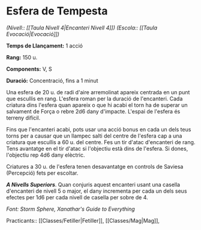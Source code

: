 # Esfera de Tempesta

*(Nivell:: [[Taula Nivell 4|Encanteri Nivell 4]]) (Escola:: [[Taula Evocació|Evocació]])*

**Temps de Llançament:** 1 acció

**Rang:** 150 u.

**Components:** V, S

**Duració:** Concentració, fins a 1 minut

Una esfera de 20 u. de radi d'aire arremolinat apareix centrada en un punt que escullis en rang. L'esfera roman per la duració de l'encanteri. Cada criatura dins l'esfera quan apareix o que hi acabi el torn ha de superar un salvament de Força o rebre 2d6 dany d'impacte. L'espai de l'esfera és terreny difícil.

Fins que l'encanteri acabi, pots usar una acció bonus en cada un dels teus torns per a causar que un llampec salti del centre de l'esfera cap a una criatura que escullis a 60 u. del centre. Fes un tir d'atac d'encanteri de rang. Tens avantatge en el tir d'atac si l'objectiu està dins de l'esfera. Si dones, l'objectiu rep 4d6 dany elèctric.

Criatures a 30 u. de l'esfera tenen desavantatge en controls de Saviesa (Percepció) fets per escoltar.

***A Nivells Superiors***. Quan conjuris aquest encanteri usant una casella d'encanteri de nivell 5 o major, el dany incrementa per cada un dels seus efectes per 1d6 per cada nivell de casella per sobre de 4.


*Font: Storm Sphere, Xanathar's Guide to Everything*



Practicants:: [[Classes/Fetiller|Fetiller]], [[Classes/Mag|Mag]],